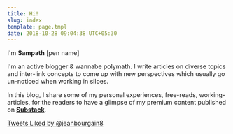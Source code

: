 ```yaml
---
title: Hi!
slug: index
template: page.tmpl
date: 2018-10-28 09:04:38 UTC+05:30
---
```


<div class="row">
    <div class="col-md-8">
        <p>I'm <a><strong>Sampath</strong> [pen name]</a></p>
		<p> I'm an active blogger & wannabe polymath. I write articles on diverse topics and inter-link concepts to come up with new perspectives which usually go un-noticed when working in siloes. </p>
		<p> In this blog, I share some of my personal experiences, free-reads, working-articles, for the readers to have a glimpse of my premium content published on <a href="https://substack.com/profile/66180015-hasanth"><strong>Substack</strong></a>.</p>
    </div>
	<div class="col-md-4">
        <a class="twitter-timeline" data-height="250" href="https://twitter.com/jeanbourgain8/likes?ref_src=twsrc%5Etfw">Tweets Liked by @jeanbourgain8</a>
    </div>	
</div>














